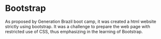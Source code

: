 # Bootstrap

As proposed by Generation Brazil boot camp, it was created a html website strictly using bootstrap.
It was a challenge to prepare the web page with restricted use of CSS, thus emphasizing in the learning of Bootstrap.

